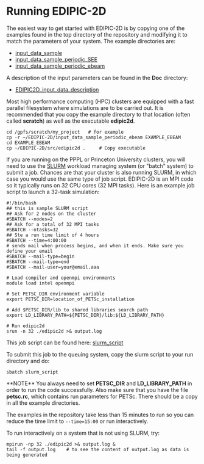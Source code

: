 # Running EDIPIC-2D

The easiest way to get started with EDIPIC-2D is by copying one of the examples found in
the top directory of the repository and modifying it to match the parameters of your system.
The example directories are:

  - [input_data_sample](../input_data_sample)
  - [input_data_sample_periodic_SEE](../input_data_sample_periodic_SEE)
  - [input_data_sample_periodic_ebeam](../input_data_sample_periodic_ebeam)

A description of the input parameters can be found in the **Doc** directory:

  - [EDIPIC2D_input_data_description](../Doc/EDIPIC2D_input_data_description_0.pdf)

Most high performance computing (HPC) clusters are equipped with a fast parallel filesystem
where simulations are to be carried out. It is recommended that you copy the example directory
to that location (often called **scratch**) as well as the executable **edipic2d**.

```
cd /gpfs/scratch/my_project   # for example
cp -r ~/EDIPIC-2D/input_data_sample_periodic_ebeam EXAMPLE_EBEAM
cd EXAMPLE_EBEAM
cp ~/EDIPIC-2D/src/edipic2d .     # Copy executable
```

If you are running on the PPPL or Princeton University clusters, you will need to use the
[SLURM](https://slurm.schedmd.com/documentation.html) workload managing system (or "batch"
system) to submit a job. Chances are that your cluster is also running SLURM, in which
case you would use the same type of job script. EDIPIC-2D is an MPI code so it typically
runs on 32 CPU cores (32 MPI tasks). Here is an example job script to launch a 32-task
simulation:

```
#!/bin/bash
## this is sample SLURM script
## Ask for 2 nodes on the cluster
#SBATCH --nodes=2
## Ask for a total of 32 MPI tasks
#SBATCH --ntasks=32
## Ste a run time limit of 4 hours
#SBATCH --time=4:00:00
# sends mail when process begins, and when it ends. Make sure you define your email 
#SBATCH --mail-type=begin 
#SBATCH --mail-type=end 
#SBATCH --mail-user=your@email.aaa 

# Load compiler and openmpi environments
module load intel openmpi

# Set PETSC_DIR environment variable
export PETSC_DIR=location_of_PETSc_installation

# Add $PETSC_DIR/lib to shared libraries search path
export LD_LIBRARY_PATH=${PETSC_DIR}/lib:${LD_LIBRARY_PATH}

# Run edipic2d
srun -n 32 ./edipic2d >& output.log
```

This job script can be found here: [slurm_script](./slurm_script)

To submit this job to the queuing system, copy the slurm script to your run directory and do:

```
sbatch slurm_script
```

\*\*NOTE\*\* You always need to set **PETSC_DIR** and **LD_LIBRARY_PATH** in order to run the code successfully. Also make sure that you have the file **petsc.rc**, which contains run parameters
for PETSc. There should be a copy in all the example directories.

The examples in the repository take less than 15 minutes to run so you can reduce the time
limit to `--time=15:00` or run interactively.

To run interactively on a system that is not using SLURM, try:

```
mpirun -np 32 ./edipic2d >& output.log &
tail -f output.log    # to see the content of output.log as data is being generated
```

